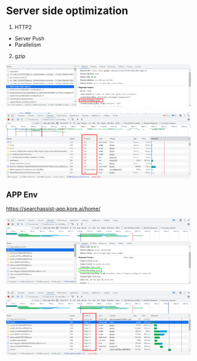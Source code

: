 # Server side optimization

1. HTTP2

- Server Push
- Parallelism

2. gzip

![Gzip Expected](../images/gzip-expected.png)

![Protocol Expected](../images/protocol-expected.png)

## APP Env

https://searchassist-app.kore.ai/home/

![GZip](../images/gzip.png)

![Protocol](../images/protocol.png)
